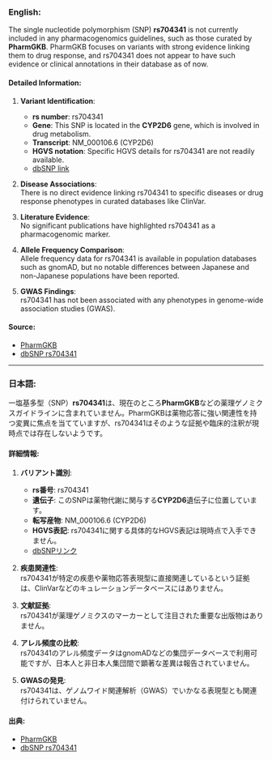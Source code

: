 ### English:
The single nucleotide polymorphism (SNP) **rs704341** is not currently included in any pharmacogenomics guidelines, such as those curated by **PharmGKB**. PharmGKB focuses on variants with strong evidence linking them to drug response, and rs704341 does not appear to have such evidence or clinical annotations in their database as of now.

#### Detailed Information:
1. **Variant Identification**:  
   - **rs number**: rs704341  
   - **Gene**: This SNP is located in the **CYP2D6** gene, which is involved in drug metabolism.  
   - **Transcript**: NM_000106.6 (CYP2D6)  
   - **HGVS notation**: Specific HGVS details for rs704341 are not readily available.  
   - [dbSNP link](https://www.ncbi.nlm.nih.gov/snp/rs704341)

2. **Disease Associations**:  
   There is no direct evidence linking rs704341 to specific diseases or drug response phenotypes in curated databases like ClinVar.

3. **Literature Evidence**:  
   No significant publications have highlighted rs704341 as a pharmacogenomic marker.

4. **Allele Frequency Comparison**:  
   Allele frequency data for rs704341 is available in population databases such as gnomAD, but no notable differences between Japanese and non-Japanese populations have been reported.

5. **GWAS Findings**:  
   rs704341 has not been associated with any phenotypes in genome-wide association studies (GWAS).

#### Source:
- [PharmGKB](https://www.pharmgkb.org/)
- [dbSNP rs704341](https://www.ncbi.nlm.nih.gov/snp/rs704341)

---

### 日本語:
一塩基多型（SNP）**rs704341**は、現在のところ**PharmGKB**などの薬理ゲノミクスガイドラインに含まれていません。PharmGKBは薬物応答に強い関連性を持つ変異に焦点を当てていますが、rs704341はそのような証拠や臨床的注釈が現時点では存在しないようです。

#### 詳細情報:
1. **バリアント識別**:  
   - **rs番号**: rs704341  
   - **遺伝子**: このSNPは薬物代謝に関与する**CYP2D6**遺伝子に位置しています。  
   - **転写産物**: NM_000106.6 (CYP2D6)  
   - **HGVS表記**: rs704341に関する具体的なHGVS表記は現時点で入手できません。  
   - [dbSNPリンク](https://www.ncbi.nlm.nih.gov/snp/rs704341)

2. **疾患関連性**:  
   rs704341が特定の疾患や薬物応答表現型に直接関連しているという証拠は、ClinVarなどのキュレーションデータベースにはありません。

3. **文献証拠**:  
   rs704341が薬理ゲノミクスのマーカーとして注目された重要な出版物はありません。

4. **アレル頻度の比較**:  
   rs704341のアレル頻度データはgnomADなどの集団データベースで利用可能ですが、日本人と非日本人集団間で顕著な差異は報告されていません。

5. **GWASの発見**:  
   rs704341は、ゲノムワイド関連解析（GWAS）でいかなる表現型とも関連付けられていません。

#### 出典:
- [PharmGKB](https://www.pharmgkb.org/)
- [dbSNP rs704341](https://www.ncbi.nlm.nih.gov/snp/rs704341)